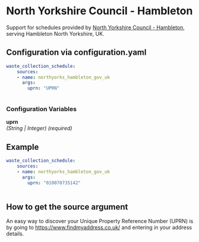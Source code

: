 # North Yorkshire Council - Hambleton

Support for schedules provided by [North Yorkshire Council - Hambleton](https://northyorks.gov.uk), serving Hambleton North Yorkshire, UK.

## Configuration via configuration.yaml

```yaml
waste_collection_schedule:
    sources:
    - name: northyorks_hambleton_gov_uk
      args:
        uprn: "UPRN"
        
```

### Configuration Variables

**uprn**  
*(String | Integer) (required)*


## Example

```yaml
waste_collection_schedule:
    sources:
    - name: northyorks_hambleton_gov_uk
      args:
        uprn: "010070735142"
        
```

## How to get the source argument

An easy way to discover your Unique Property Reference Number (UPRN) is by going to <https://www.findmyaddress.co.uk/> and entering in your address details.
